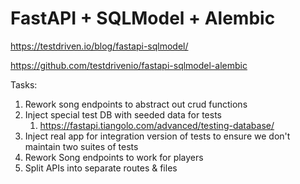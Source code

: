 # FastAPI + SQLModel + Alembic

https://testdriven.io/blog/fastapi-sqlmodel/

https://github.com/testdrivenio/fastapi-sqlmodel-alembic

Tasks:

1. Rework song endpoints to abstract out crud functions
2. Inject special test DB with seeded data for tests
   1. https://fastapi.tiangolo.com/advanced/testing-database/
3. Inject real app for integration version of tests to ensure we don't maintain two suites of tests
4. Rework Song endpoints to work for players
5. Split APIs into separate routes & files
